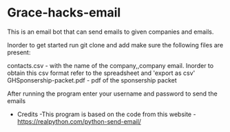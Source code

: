 # Grace-hacks-email
This is an email bot that can send emails to given companies and emails. 

Inorder to get started run git clone and add make sure the following files are present:

contacts.csv - with the name of the company,,company email. Inorder to obtain this csv format refer to the spreadsheet and 'export as csv'
GHSponsership-packet.pdf - pdf of the sponsership packet

After running the program enter your username and password to send the emails

* Credits -This program is based on the code from this website -https://realpython.com/python-send-email/

